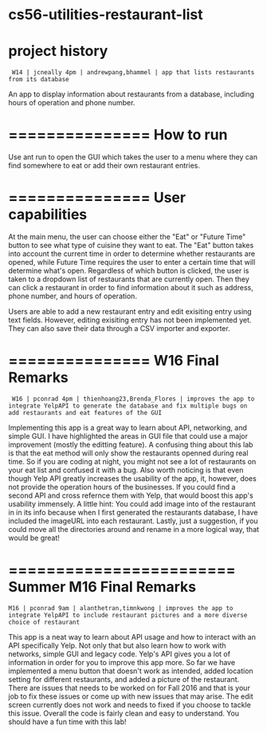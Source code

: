cs56-utilities-restaurant-list
==============================

project history
===============
```
 W14 | jcneally 4pm | andrewpang,bhammel | app that lists restaurants from its database
```

An app to display information about restaurants from a database, including hours of operation and phone number.

===============
How to run
===============
Use ant run to open the GUI which takes the user to a menu where they can find somewhere to eat or add their own restaurant entries.

===============
User capabilities
===============

At the main menu, the user can choose either the "Eat" or "Future Time" button to see what type of cuisine they want to eat. The "Eat" button takes into account the current time in order to determine whether restaurants are opened, while Future Time requires the user to enter a certain time that will determine what's open. Regardless of which button is clicked, the user is taken to a dropdown list of restaurants that are currently open. Then they can click a restaurant in order to find information about it such as address, phone number, and hours of operation. 

Users are able to add a new restaurant entry and edit exisiting entry using text fields. However, editing exisiting entry has not been implemented yet. They can also save their data through a CSV importer and exporter.



===============
W16 Final Remarks
===============

```
 W16 | pconrad 4pm | thienhoang23,Brenda_Flores | improves the app to integrate YelpAPI to generate the database and fix multiple bugs on add restaurants and eat features of the GUI
```

Implementing this app is a great way to learn about API, networking, and simple GUI. I have highlighted the areas in GUI file that could use a major improvement (mostly the editting feature). A confusing thing about this lab is that the eat method will only show the restaurants openned during real time. So if you are coding at night, you might not see a lot of restaurants on your eat list and confused it with a bug. Also worth noticing is that even though Yelp API greatly increases the usability of the app, it, however, does not provide the operation hours of the businesses. If you could find a second API and cross refernce them with Yelp, that would boost this app's usability immensely. A little hint: You could add image into of the restaurant in in its info because when I first generated the restaurants database, I have included the imageURL into each restaurant. Lastly, just a suggestion, if you could move all the directories around and rename in a more logical way, that would be great!

========================
Summer M16 Final Remarks
========================

```
M16 | pconrad 9am | alanthetran,timnkwong | improves the app to integrate YelpAPI to include restaurant pictures and a more diverse choice of restaurant
```
This app is a neat way to learn about API usage and how to interact with an API specifically Yelp. Not only that but also learn how to work with networks, simple GUI and legacy code. Yelp's API gives you a lot of information in order for you to improve this app more. So far we have implemented a menu button that doesn't work as intended, added location setting for different restaurants, and added a picture of the restaurant. There are issues that needs to be worked on for Fall 2016 and that is your job to fix these issues or come up with new issues that may arise. The edit screen currently does not work and needs to fixed if you choose to tackle this issue. Overall the code is fairly clean and easy to understand. You should have a fun time with this lab!
